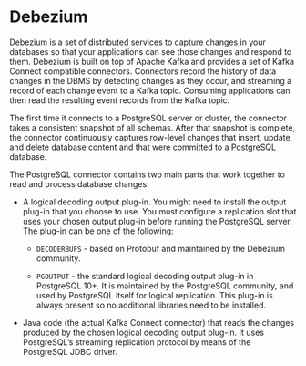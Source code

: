 # Debezium

Debezium is a set of distributed services to capture changes in your databases so that your
applications can see those changes and respond to them. Debezium is built on top of Apache Kafka and
provides a set of Kafka Connect compatible connectors. Connectors record the history of data changes
in the DBMS by detecting changes as they occur, and streaming a record of each change event to a
Kafka topic. Consuming applications can then read the resulting event records from the Kafka topic.

The first time it connects to a PostgreSQL server or cluster, the connector takes a consistent
snapshot of all schemas. After that snapshot is complete, the connector continuously captures
row-level changes that insert, update, and delete database content and that were committed to a
PostgreSQL database.

The PostgreSQL connector contains two main parts that work together to read and process
database changes:

- A logical decoding output plug-in. You might need to install the output plug-in that you choose to
  use. You must configure a replication slot that uses your chosen output plug-in before running the
  PostgreSQL server. The plug-in can be one of the following:

  - `DECODERBUFS` - based on Protobuf and maintained by the Debezium community.

  - `PGOUTPUT` - the standard logical decoding output plug-in in PostgreSQL 10+. It is maintained by
    the PostgreSQL community, and used by PostgreSQL itself for logical replication. This plug-in is
    always present so no additional libraries need to be installed.

- Java code (the actual Kafka Connect connector) that reads the changes produced by the chosen
  logical decoding output plug-in. It uses PostgreSQL’s streaming replication protocol by means of
  the PostgreSQL JDBC driver.
